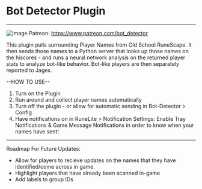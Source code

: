 # Bot Detector Plugin

--------------------------------------------------------------------------------------------------------

![image](https://user-images.githubusercontent.com/5789682/112378160-f9588380-8cbc-11eb-83e3-fc942e3555c9.png)
Patreon: https://www.patreon.com/bot_detector

This plugin pulls surrounding Player Names from Old School RuneScape. It then sends those names to a Python server that looks up those names on the hiscores - and runs a neural network analysis on the returned player stats to analyze bot-like behavior. Bot-like players are then separately reported to Jagex. 

--HOW TO USE--
1. Turn on the Plugin
2. Run around and collect player names automatically
3. Turn off the plugin - or allow for automatic sending in Bot-Detector > Config
4. Have notifications on in RuneLite > Notification Settings: Enable Tray Notifications & Game Message Notifications in order to know when your names have sent!

--------------------------------------------------------------------------------------------------------

Roadmap For Future Updates:
- Allow for players to recieve updates on the names that they have identified/come across in game.
- Highlight players that have already been scanned in-game
- Add labels to group IDs
